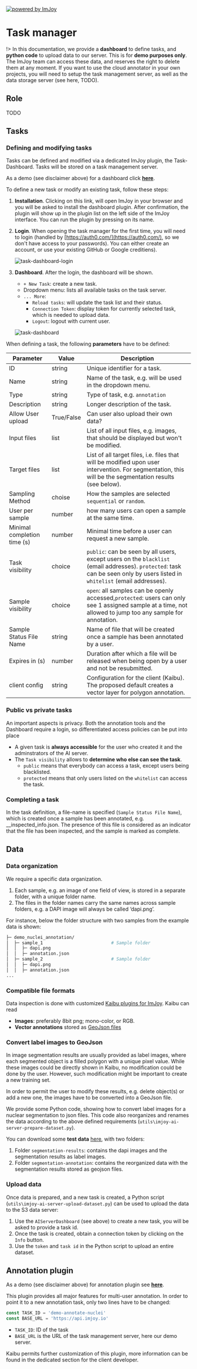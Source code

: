 [![powered by ImJoy](https://imjoy.io/static/badge/powered-by-imjoy-badge.svg)](https://imjoy.io/)

# Task manager

!> In this documentation, we provide a **dashboard** to define tasks, and **python code** to upload data to our server. This is for **demo purposes only**. The ImJoy team can access these data, and reserves the right to delete them at any moment. If you want to use the cloud annotator in your own projects, you will need to setup the task management server, as well as the data storage server (see here, TODO).

## Role

TODO

## Tasks

### Defining and modifying tasks

Tasks can be defined and modified via a dedicated ImJoy plugin, the Task-Dashboard. Tasks will be
stored on a task management server.

As a demo (see disclaimer above) for a dashboard click [**here**](https://imjoy.io/#/app?w=cloud-annotation&plugin=imjoy-team/imjoy-cloud-annotation:Task-Dashboard@stable&upgrade=1).

To define a new task or modify an existing task, follow these steps:

1. **Installation**. Clicking on this link, will open ImJoy in your browser and you will be asked to install the dashboard plugin. After confirmation, the plugin will show up in the plugin list on the left side of the ImJoy interface. You can run the plugin by pressing on its name.
2. **Login**. When opening the task manager for the first time, you will need to login (handled by   [https://auth0.com/](https://auth0.com/), so we don't have access to your passwords). You can either create an account, or use your existing GitHub or Google creditiens).

    ![task-dashboard-login](assets/task-dashboard-login.jpg ':size=200')
3. **Dashboard**. After the login, the dashboard will be shown.

   - `+ New Task`: create a new task.
   - Dropdown menu: lists all available tasks on the task server.
   - `... More`:
       - `Reload tasks`: will update the task list and their status.
       - `Connection Token`: display token for currently selected task, which is needed to upload data.
       - `Logout`: logout with current user.

    ![task-dashboard](assets/task-dashboard.jpg ':size=200')

When defining a task, the following **parameters** have to be defined:

Parameter               | Value      | Description
------------------------|------------|--------------------------------------------------------------------------------------------------------------------------------------------------------
ID                      | string     | Unique identifier for a task.
Name                    | string     | Name of the task, e.g. will be used in the dropdown menu.
Type                    | string     | Type of task, e.g. `annotation`
Description             | string     | Longer description of the task.
Allow User upload       | True/False | Can user also upload their own data?
Input files             | list       | List of all input files, e.g. images, that should be displayed but won't be modified.
Target files            | list       | List of all target files, i.e. files that will be modified upon user intervention. For segmentation, this will be the segmentation results (see below).
Sampling Method         | choise     | How the samples are selected `sequential` or `random`.
User per sample | number | how many users can open a sample at the same time.
Minimal completion time (s) | number | Minimal time before a user can request a new sample.
Task visibility         | choice     | `public`: can be seen by all users, except users on the `blacklist` (email addresses). `protected`: task can be seen only by users listed in `whitelist` (email addresses).
Sample visibility       | choice     | `open`: all samples can be openly accessed,`protected`: users can only see 1 assigned sample at a time, not allowed to jump too any sample for annotation.
Sample Status File Name | string     | Name of file that will be created once a sample has been annotated by a user.
Expires in (s) | number | Duration after which a file will be released when being open by a user and not be resubmitted. 
client config | string | Configuration for the client (Kaibu). The proposed default creates a vector layer for polygon annotation.

### Public vs private tasks

An important aspects is privacy. Both the annotation tools and the Dashboard require a login, so 
differentiated access policies can be put into place

- A given task is **always accessible** for the user who created it and the 
adminstrators of the AI server.
- The `Task visibility` allows to **determine who else can see the task**. 
  - `public` means that everybody can access a task, except users being blacklisted.
  - `protected` means that only users listed on the `whitelist` can access the task. 

### Completing a task

In the task definition, a file-name is specified (`Sample Status File Name`), which is created once a sample has been annotated, e.g. __inspected_info.json. The presence of this file is considered as an indicator that the file has been inspected, and the sample is marked as complete.

## Data

### Data organization

We require a specific data organization.

1. Each sample, e.g. an image of one field of view, is stored in a separate folder, with a unique folder name.
2. The files in the folder names carry the same names across sample folders, e.g. a DAPI image will always be called ‘dapi.png’.

For instance, below the folder structure with two samples from the example data is shown:

``` bash
├─ demo_nuclei_annotation/
│  ├─ sample_1                          # Sample folder
│  │  ├─ dapi.png
│  │  ├─ annotation.json
│  ├─ sample_2                          # Sample folder
│  │  ├─ dapi.png
│  │  ├─ annotation.json
...
```

### Compatible file formats

Data inspection is done with customized [Kaibu plugins for ImJoy](https://kaibu.org/#/app). Kaibu can read

- **Images**: preferably 8bit png; mono-color, or RGB.
- **Vector annotations** stored as [GeoJson files](https://geojson.org/)

### Convert label images to GeoJson

In image segmentation results are usually provided as label images, where each segmented object is a filled polygon with a unique pixel value. While these images could be directly shown in Kaibu, no modification could be done by the user. However, such modification might be important to create a new training set.

In order to permit the user to modify these results, e.g. delete object(s) or add a new one, the images have to be converted into a GeoJson file.

We provide some Python code, showing how to convert label images for a nuclear segmentation to json files. This code also reorganizes and renames the data according to the above defined requirements (`utils\imjoy-ai-server-prepare-dataset.py`).

You can download some **test data** [here](https://www.dropbox.com/sh/hkr7xmpp9y5movz/AAAzHhbd-BhxNoA-1ZBQgviya?dl=0), with two folders:

1. Folder `segmentation-results`: contains the dapi images and the segmentation results as label images.
2. Folder `segmentation-annotation`: contains the reorganized data with the segmentation results stored as geojson files.

### Upload data

Once data is prepared, and a new task is created, a Python script (`utils\imjoy-ai-server-upload-dataset.py`) can be used to upload the data to the S3 data server:

1. Use the `AIServerDashboard` (see above) to create a new task, you will be asked to provide a task id.
2. Once the task is created, obtain a connection token by clicking on the `Info` button.
3. Use the `token` and `task id` in the Python script to upload an entire dataset.

## Annotation plugin

As a demo (see disclaimer above) for annotation plugin see [**here**](https://imjoy.io/#/app?w=cloud-annotation&plugin=imjoy-team/imjoy-cloud-annotation:Nuclei-Cloud-Annotator@stable&upgrade=1).

This plugin provides all major features for multi-user annotation. In order to point it to a new annotation task, only two lines have to be changed:

``` javascript
const TASK_ID = 'demo-annotate-nuclei'
const BASE_URL = 'https://api.imjoy.io'
```

- `TASK_ID`: ID of the task
- `BASE_URL` is the URL of the task management server, here our demo server.

Kaibu permits further customization of this plugin, more information can be found in the dedicated section for the client developer. 
